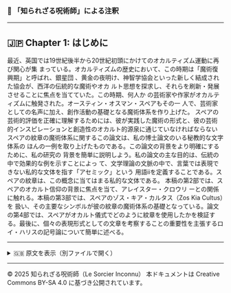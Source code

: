 ### 🐌 「知られざる呪術師」による注釈

---

## 🇯🇵 Chapter 1: はじめに

最近、英国では19世紀後半から20世紀初頭にかけてのオカルティズム運動に再び関心が集
まっている。オカルティズムの歴史において、この時期は「魔術復興期」と呼ばれ、銀星団
、黄金の夜明け、神智学協会といった新しく結成された協会が、西洋の伝統的な魔術やオカ
ルト思想を探求し、それらを刷新・発展させることに焦点を当てていた。この時期、何人か
の芸術家や作家がオカルティズムに触発された。オースティン・オスマン・スペアもその一
人で、芸術家としての名声に加え、創作活動の基礎となる魔術体系を作り上げた。
スペアの芸術的評価を正確に理解するためには、彼が実践した魔術の形式と、彼の芸術
的インスピレーションと創造性のオカルト的源泉に通じていなければならない
スペアの紋章の魔術体系に関するこの論文は、私の博士論文のいる秘教的な文字体系の
ほんの一例を取り上げたものである。この論文の背景をより明確にするために、私の研究の
背景を簡単に説明しよう。私の論文の主な目的は、伝統の中で効果的な例を示すことによっ
て、文学理論の文脈の中で、言葉では表現できない私的な文体を指す「アセミック」という
用語iiを定義することである。スペアの紋章は、この概念に当てはまる私的な文体である。
本稿の第2部では、スペアのオカルト信仰の背景に焦点を当て、アレイスター・クロウリ
ーとの関係に触れる。本稿の第3部では、スペアのゾス・キア・カルタス（Zos Kia Cultus）を
扱い、その主要なシンボルが彼の紋章の魔術体系の基礎となっている。論文の第4部では、スペアがオカルト儀式でどのように紋章を使用したかを検証する。最後に、個々の表現形式としての文章を考察することの重要性を主張するロイ・ハリスの記号論について簡単に述べる。

---

<details>
<summary>🇬🇧 原文を表示（別ファイルで開く）</summary>

🔗 [原文を読む 01_intro_en.md](01_intro_en.md)

</details>

---

© 2025 知られざる呪術師（Le Sorcier Inconnu）
本ドキュメントは Creative Commons BY-SA 4.0 に基づき公開されています。

